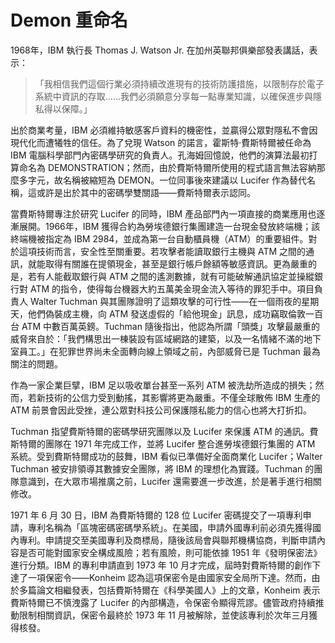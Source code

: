 # Demon 重命名
1968年，IBM 執行長 Thomas J. Watson Jr. 在加州英聯邦俱樂部發表講話，表示：

>「我相信我們這個行業必須持續改進現有的技術防護措施，以限制存於電子系統中資訊的存取……我們必須願意分享每一點專業知識，以確保進步與隱私得以保障。」

出於商業考量，IBM 必須維持敏感客戶資料的機密性，並贏得公眾對隱私不會因現代化而遭犧牲的信任。為了兌現 Watson 的諾言，霍斯特·費斯特爾被任命為 IBM 電腦科學部門內密碼學研究的負責人。孔海姆回憶說，他們的演算法最初打算命名為 DEMONSTRATION；然而，由於費斯特爾所使用的程式語言無法容納那麼多字元，故名稱被縮短為 DEMON。一位同事後來建議以 Lucifer 作為替代名稱，這或許是出於其中的密碼學雙關語——費斯特爾表示認同。

當費斯特爾專注於研究 Lucifer 的同時，IBM 產品部門內一項直接的商業應用也逐漸展開。1966年，IBM 獲得合約為勞埃德銀行集團建造一台現金發放終端機；該終端機被指定為 IBM 2984，並成為第一台自動櫃員機（ATM）的重要組件。對於這項技術而言，安全性至關重要。若攻擊者能讀取銀行主機與 ATM 之間的通訊，就能取得有關誰在提領現金，甚至是銀行帳戶餘額等敏感資訊。更為嚴重的是，若有人能截取銀行與 ATM 之間的遙測數據，就有可能破解通訊協定並操縱銀行對 ATM 的指令，使得每台機器大約五萬美金現金流入等待的罪犯手中。項目負責人 Walter Tuchman 與其團隊證明了這類攻擊的可行性——在一個雨夜的星期天，他們偽裝成主機，向 ATM 發送虛假的「給他現金」訊息，成功竊取倫敦一百台 ATM 中數百萬英鎊。Tuchman 隨後指出，他認為所謂「頭獎」攻擊最嚴重的威脅來自於：「我們構思出一棟裝設有區域網路的建築，以及一名情緒不滿的地下室員工。」在犯罪世界尚未全面轉向線上領域之前，內部威脅已是 Tuchman 最為關注的問題。

作為一家企業巨擘，IBM 足以吸收單台甚至一系列 ATM 被洗劫所造成的損失；然而，若新技術的公信力受到動搖，其影響將更為嚴重。不僅全球散佈 IBM 生產的 ATM 前景會因此受挫，連公眾對科技公司保護隱私能力的信心也將大打折扣。

Tuchman 指望費斯特爾的密碼學研究團隊以及 Lucifer 來保護 ATM 的通訊。費斯特爾的團隊在 1971 年完成工作，並將 Lucifer 整合進勞埃德銀行集團的 ATM 系統。受到費斯特爾成功的鼓舞，IBM 看似已準備好全面商業化 Lucifer；Walter Tuchman 被安排領導其數據安全團隊，將 IBM 的理想化為實踐。Tuchman 的團隊意識到，在大眾市場推廣之前，Lucifer 還需要進一步改進，於是著手進行相關修改。

1971 年 6 月 30 日，IBM 為費斯特爾的 128 位 Lucifer 密碼提交了一項專利申請，專利名稱為「區塊密碼密碼學系統」。在美國，申請外國專利前必須先獲得國內專利。申請提交至美國專利及商標局，隨後該局會與聯邦機構協商，判斷申請內容是否可能對國家安全構成風險；若有風險，則可能依據 1951 年《發明保密法》進行分類。IBM 的專利申請直到 1973 年 10 月才完成，屆時對費斯特爾的創作下達了一項保密令——Konheim 認為這項保密令是由國家安全局所下達。然而，由於多篇論文相繼發表，包括費斯特爾在《科學美國人》上的文章，Konheim 表示費斯特爾已不慎洩露了 Lucifer 的內部構造，令保密令顯得荒謬。儘管政府持續推動限制相關資訊，保密令最終於 1973 年 11 月被解除，並使該專利於次年三月獲得核發。